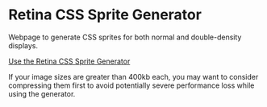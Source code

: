 # Retina CSS Sprite Generator
Webpage to generate CSS sprites for both normal and double-density displays.

[Use the Retina CSS Sprite Generator](https://italrap.github.io/Retina-CSS-Sprite-Generator/)

If your image sizes are greater than 400kb each, you may want to consider compressing them first to avoid
potentially severe performance loss while using the generator.
